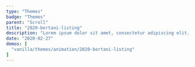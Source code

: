 ```yaml
---
type: "Themes"
badge: "Themes"
parent: "Scroll"
title: "2020-bertani-listing"
description: "Lorem ipsum dolor sit amet, consectetur adipiscing elit. Nunc tempus laoreet leo sit amet iaculis."
date: "2020-02-27"
demos: [
  "vanilla/themes/animation/2020-bertani-listing"
]
---
```

